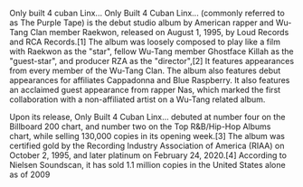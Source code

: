 Only built 4 cuban Linx...
Only Built 4 Cuban Linx... (commonly referred to as The Purple Tape) is the debut studio album by American rapper
and Wu-Tang Clan member Raekwon, released on August 1, 1995, by Loud Records and RCA Records.[1]
The album was loosely composed to play like a film with Raekwon as the "star", fellow Wu-Tang member Ghostface Killah as the "guest-star", and producer RZA as the "director",[2]
It features appearances from every member of the Wu-Tang Clan.
The album also features debut appearances for affiliates Cappadonna and Blue Raspberry.
It also features an acclaimed guest appearance from rapper Nas, which marked the first collaboration with a non-affiliated artist on a Wu-Tang related album.

Upon its release, Only Built 4 Cuban Linx...
debuted at number four on the Billboard 200 chart, and number two on the Top R&B/Hip-Hop Albums chart,
while selling 130,000 copies in its opening week.[3]
The album was certified gold by the Recording Industry Association of America (RIAA) on October 2, 1995, and later platinum on February 24, 2020.[4]
According to Nielsen Soundscan, it has sold 1.1 million copies in the United States alone as of 2009

